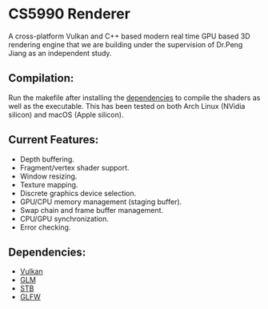# CS5990 Renderer
A cross-platform Vulkan and C++ based modern real time GPU based 3D rendering engine that we are building under the supervision of Dr.Peng Jiang as an independent study.

## Compilation:
Run the makefile after installing the [dependencies](#dependencies) to compile the shaders as well as the executable. This has been tested on both Arch Linux (NVidia silicon) and macOS (Apple silicon).

## Current Features:
- Depth buffering.
- Fragment/vertex shader support.
- Window resizing.
- Texture mapping.
- Discrete graphics device selection.
- GPU/CPU memory management (staging buffer).
- Swap chain and frame buffer management.
- CPU/GPU synchronization.
- Error checking.

## Dependencies:
- [Vulkan](https://www.vulkan.org)
- [GLM](https://github.com/g-truc/glm)
- [STB](https://github.com/nothings/stb)
- [GLFW](https://www.glfw.org)

